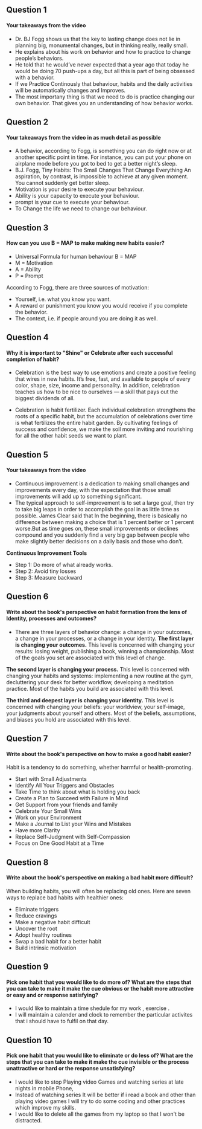 ## Question 1
#### Your takeaways from the video
* Dr. BJ Fogg shows us that the key to lasting change does not lie in planning big, monumental changes, but in thinking really, really small.
* He explains  about his work on behavior and how to practice to change people’s behaviors.
*  He told that  he would’ve never expected that a year ago that today he would be doing 70 push-ups a day, 
but all this is part of being obsessed with a behavior.
* If we Practice Continously that behaviour, habits and the daily activities will be automatically changes and Improves.
* The most importany thing is that we need to do is practice changing our own behavior. That gives you an understanding of how behavior works.
## Question 2
#### Your takeaways from the video in as much detail as possible
* A behavior, according to Fogg, is something you can do right now or at another specific point in time. For instance, you can put your phone
on airplane mode before you got to bed to get a better night’s sleep. 
* B.J. Fogg, Tiny Habits: The Small Changes That Change Everything
An aspiration, by contrast, is impossible to achieve at any given moment. You cannot suddenly get better sleep. 
* Motivation is your desire to execute your behaviour.
* Ability is your capacity to execute your behaviour.
* prompt is your cue to execute your behaviour.
* To Change the life we need to change our behaviour.

## Question 3
#### How can you use B = MAP to make making new habits easier?
* Universal Formula for human behaviour B = MAP 
* M = Motivation
* A = Ability
* P = Prompt

According to Fogg, there are three sources of motivation:
* Yourself, i.e. what you know you want.
* A reward or punishment you know you would receive if you complete the behavior.
* The context, i.e. if people around you are doing it as well.
## Question 4
#### Why it is important to "Shine" or Celebrate after each successful completion of habit?
* Celebration is the best way to use emotions and create a positive feeling that wires in new habits. It’s free, fast, and available to people of every color, shape, size, income and personality. In addition, celebration teaches us how to be nice to ourselves — a skill that pays out the biggest dividends of all.

* Celebration is habit fertilizer. Each individual celebration strengthens the roots of a specific habit, but the accumulation of celebrations over time is what fertilizes the entire habit garden. By cultivating feelings of success and confidence, we make the soil more inviting and nourishing for all the other habit seeds we want to plant.
## Question 5
#### Your takeaways from the video
* Continuous improvement is a dedication to making small changes and improvements every day, with the expectation that those small improvements will add up to something significant.
* The typical approach to self-improvement is to set a large goal, then try to take big leaps in order to accomplish the goal in as little time as possible. 
James Clear said that In the beginning, there is basically no difference between making a choice that is 1 percent better or 1 percent worse.But as time goes on, these small improvements or declines compound and you suddenly find a very big gap between people who make slightly better decisions on a daily basis and those who don’t.

**Continuous Improvement Tools**
* Step 1: Do more of what already works.
* Step 2: Avoid tiny losses
* Step 3: Measure backward

## Question 6
#### Write about the book's perspective on habit formation from the lens of Identity, processes and outcomes?
* There are three layers of behavior change: a change in your outcomes, a change in your processes, or a change in your identity.
**The first layer is changing your outcomes.** This level is concerned with changing your results: losing weight, publishing a book, winning a championship. Most of the goals you set are associated with this level of change.

**The second layer is changing your process.** This level is concerned with changing your habits and systems: implementing a new routine at the gym, decluttering your desk for better workflow, developing a meditation practice. Most of the habits you build are associated with this level.

**The third and deepest layer is changing your identity.** This level is concerned with changing your beliefs: your worldview, your self-image, your judgments about yourself and others. Most of the beliefs, assumptions, and biases you hold are associated with this level.
## Question 7
#### Write about the book's perspective on how to make a good habit easier?
Habit is a tendency to do something, whether harmful or health-promoting.
* Start with Small Adjustments
* Identify All Your Triggers and Obstacles
* Take Time to think about what is holding you back
* Create a Plan to Succeed with Failure in Mind
* Get Support from your friends and family
* Celebrate Your Small Wins
* Work on your Environment
* Make a Journal to List your Wins and Mistakes
* Have more Clarity
* Replace Self-Judgment with Self-Compassion
* Focus on One Good Habit at a Time 
## Question 8
#### Write about the book's perspective on making a bad habit more difficult?
When building habits, you will often be replacing old ones. Here are seven ways to replace bad habits with healthier ones:
* Eliminate triggers
* Reduce cravings 
* Make a negative habit difficult
* Uncover the root
* Adopt healthy routines
* Swap a bad habit for a better habit
* Build intrinsic motivation
## Question 9
#### Pick one habit that you would like to do more of? What are the steps that you can take to make it make the cue obvious or the habit more attractive or easy and or response satisfying?
* I would like to maintain a time shedule for my work , exercise .
* I will maintain a calender and clock to remember the particular activites that i should have to fulfil on that day.
## Question 10
#### Pick one habit that you would like to eliminate or do less of? What are the steps that you can take to make it make the cue invisible or the process unattractive or hard or the response unsatisfying?
* I would like to stop Playing video Games and watching series at late nights in mobile Phone,
* Instead of watching series It will be better if i read a book and other than playing video games I will try to do some coding and other practices which 
improve my skills.
* I would like to delete all the games from my laptop so that I won't be distracted.

